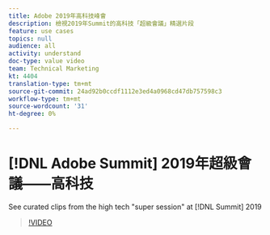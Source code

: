 ```yaml
---
title: Adobe 2019年高科技峰會
description: 檢視2019年Summit的高科技「超級會議」精選片段
feature: use cases
topics: null
audience: all
activity: understand
doc-type: value video
team: Technical Marketing
kt: 4404
translation-type: tm+mt
source-git-commit: 24ad92b0ccdf1112e3ed4a0968cd47db757598c3
workflow-type: tm+mt
source-wordcount: '31'
ht-degree: 0%

---
```



# [!DNL Adobe Summit] 2019年超級會議——高科技

See curated clips from the high tech &quot;super session&quot; at [!DNL Summit] 2019

>[!VIDEO](https://video.tv.adobe.com/v/30548/?quality=12)
